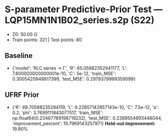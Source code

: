 # S-parameter Predictive-Prior Test — LQP15MN1N1B02_series.s2p (S22)
- Z0: 50.00 Ω
- Train points: 321  |  Test points: 80

## Baseline
- {'model': 'RLC series -> Γ', 'R': 65.05882352941177, 'L': 7.600000000000001e-10, 'C': 5e-12, 'train_MSE': 0.3005420948817399, 'test_MSE': 0.2979379999359099}

## UFRF Prior
- {'R': 69.70588235294119, 'L': 9.22857142857143e-10, 'C': 7.5e-12, 'a': 0.2, 'phi': 3.7699111843077517, 'train_MSE': np.float64(0.23467769198719232), 'test_MSE': 0.2389554693446044, 'improvement_percent': 19.7969143257971}
**Held-out improvement:** 19.80%